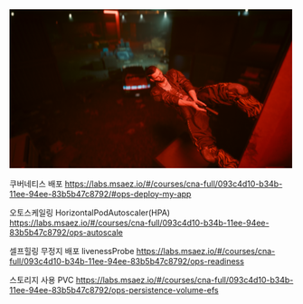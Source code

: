 <img src="https://github.com/limjun92/cloudeNativeStudyProject/blob/master/image/photomode_15122023_180212.png" width="500">

쿠버네티스 배포
https://labs.msaez.io/#/courses/cna-full/093c4d10-b34b-11ee-94ee-83b5b47c8792/#ops-deploy-my-app

오토스케일링  HorizontalPodAutoscaler(HPA)
https://labs.msaez.io/#/courses/cna-full/093c4d10-b34b-11ee-94ee-83b5b47c8792/ops-autoscale

셀프힐링 무정지 배포 livenessProbe
https://labs.msaez.io/#/courses/cna-full/093c4d10-b34b-11ee-94ee-83b5b47c8792/ops-readiness

스토리지 사용 PVC
https://labs.msaez.io/#/courses/cna-full/093c4d10-b34b-11ee-94ee-83b5b47c8792/ops-persistence-volume-efs

